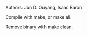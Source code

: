 Authors: Jun D. Ouyang, Isaac Baron

Compile with make, or make all.

Remove binary with make clean.